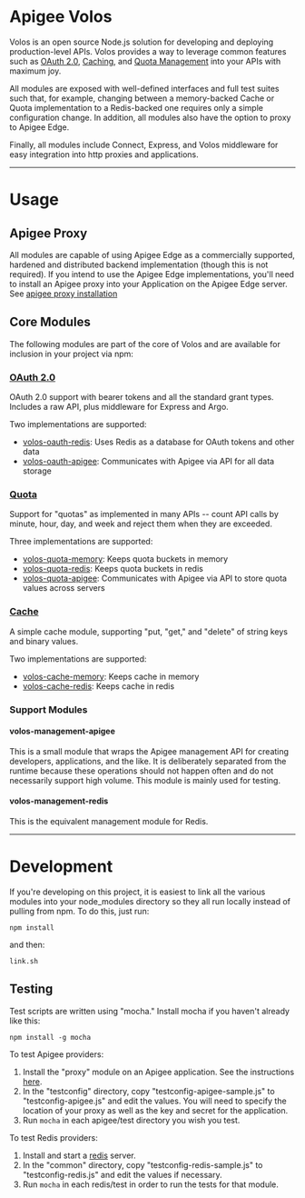 Apigee Volos
============

Volos is an open source Node.js solution for developing and deploying production-level APIs. Volos provides a way to
leverage common features such as [OAuth 2.0](#oauth), [Caching](#cache), and [Quota Management](#quota) into your
APIs with maximum joy.

All modules are exposed with well-defined interfaces and full test suites such that, for example, changing between a
memory-backed Cache or Quota implementation to a Redis-backed one requires only a simple configuration change. In
addition, all modules also have the option to proxy to Apigee Edge.

Finally, all modules include Connect, Express, and Volos middleware for easy integration into http proxies and
applications.

***

Usage
=====

Apigee Proxy
------------
All modules are capable of using Apigee Edge as a commercially supported, hardened and distributed backend
implementation (though this is not required). If you intend to use the Apigee Edge implementations, you'll need to
install an Apigee proxy into your Application on the Apigee Edge server. See [apigee proxy installation](proxy/README.md)

Core Modules
------------
The following modules are part of the core of Volos and are available for inclusion in your project via npm:

### [OAuth 2.0](id:oauth)

OAuth 2.0 support with bearer tokens and all the standard grant types. Includes a raw API, plus middleware for
Express and Argo.

Two implementations are supported:

* [volos-oauth-redis](https://www.npmjs.org/package/volos-oauth-redis): Uses Redis as a database for OAuth tokens and other data
* [volos-oauth-apigee](https://www.npmjs.org/package/volos-oauth-apigee): Communicates with Apigee via API for all data storage

### [Quota](id:quota)

Support for "quotas" as implemented in many APIs -- count API calls by minute, hour, day, and week and reject them
when they are exceeded.

Three implementations are supported:

* [volos-quota-memory](https://www.npmjs.org/package/volos-quota-memory): Keeps quota buckets in memory
* [volos-quota-redis](https://www.npmjs.org/package/volos-quota-redis):  Keeps quota buckets in redis
* [volos-quota-apigee](https://www.npmjs.org/package/volos-quota-apigee): Communicates with Apigee via API to store quota values across servers

### [Cache](id:cache)

A simple cache module, supporting "put, "get," and "delete" of string keys and binary values.

Two implementations are supported:

* [volos-cache-memory](https://www.npmjs.org/package/volos-cache-memory): Keeps cache in memory
* [volos-cache-redis](https://www.npmjs.org/package/volos-cache-redis):  Keeps cache in redis

### Support Modules

#### volos-management-apigee

This is a small module that wraps the Apigee management API for creating developers, applications, and the like.
It is deliberately separated from the runtime because these operations should not happen often and do not
necessarily support high volume. This module is mainly used for testing.

#### volos-management-redis

This is the equivalent management module for Redis.

***

Development
===========
If you're developing on this project, it is easiest to link all the various modules into your node_modules directory
so they all run locally instead of pulling from npm. To do this, just run:

`npm install`

and then:

`link.sh`

Testing
-------
Test scripts are written using "mocha." Install mocha if you haven't already like this:

`npm install -g mocha`

To test Apigee providers:

1. Install the "proxy" module on an Apigee application. See the instructions [here](proxy/README.md).
2. In the "testconfig" directory, copy "testconfig-apigee-sample.js" to "testconfig-apigee.js" and edit the values. You will need to specify the location of your proxy as well as the key and secret for the application.
3. Run `mocha` in each apigee/test directory you wish you test.

To test Redis providers:

1. Install and start a [redis](http://redis.io) server.
2. In the "common" directory, copy "testconfig-redis-sample.js" to "testconfig-redis.js" and edit the values if necessary.
3. Run `mocha` in each redis/test in order to run the tests for that module.
